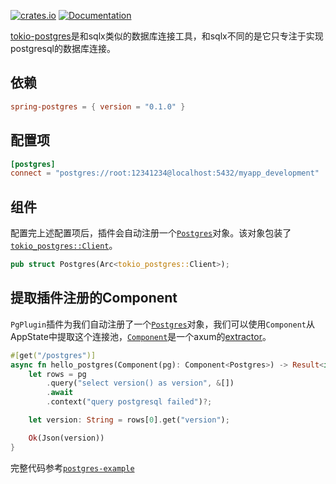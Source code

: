 [![crates.io](https://img.shields.io/crates/v/spring-postgres.svg)](https://crates.io/crates/spring-postgres)
[![Documentation](https://docs.rs/spring-postgres/badge.svg)](https://docs.rs/spring-postgres)

[tokio-postgres](https://github.com/sfackler/rust-postgres)是和sqlx类似的数据库连接工具，和sqlx不同的是它只专注于实现postgresql的数据库连接。

## 依赖

```toml
spring-postgres = { version = "0.1.0" }
```

## 配置项

```toml
[postgres]
connect = "postgres://root:12341234@localhost:5432/myapp_development"  # 要连接的数据库地址
```

## 组件

配置完上述配置项后，插件会自动注册一个[`Postgres`](https://docs.rs/tokio-postgres/latest/tokio_postgres/struct.Client.html)对象。该对象包装了[`tokio_postgres::Client`](https://docs.rs/tokio-postgres/latest/tokio_postgres/struct.Client.html)。

```rust
pub struct Postgres(Arc<tokio_postgres::Client>);
```

## 提取插件注册的Component

`PgPlugin`插件为我们自动注册了一个[`Postgres`](https://docs.rs/tokio-postgres/latest/tokio_postgres/struct.Client.html)对象，我们可以使用`Component`从AppState中提取这个连接池，[`Component`](https://docs.rs/spring-web/latest/spring_web/extractor/struct.Component.html)是一个axum的[extractor](https://docs.rs/axum/latest/axum/extract/index.html)。

```rust
#[get("/postgres")]
async fn hello_postgres(Component(pg): Component<Postgres>) -> Result<impl IntoResponse> {
    let rows = pg
        .query("select version() as version", &[])
        .await
        .context("query postgresql failed")?;

    let version: String = rows[0].get("version");

    Ok(Json(version))
}
```

完整代码参考[`postgres-example`](https://github.com/spring-rs/spring-rs/tree/master/examples/postgres-example)